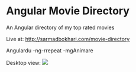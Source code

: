 Angular Movie Directory
=======================

An Angular directory of my top rated movies

Live at: <a href="http://sarmadbokhari.com/movie-directory" target="_blank">http://sarmadbokhari.com/movie-directory</a>

Angulardu
-ng-rrepeat
-mgAnimare

Desktop view:
<a href="http://sarmadbokhari.com" target="_blank"><img src="http://sarmadbokhari.com/img/portfolio/large/movie-directory.png"></a>
